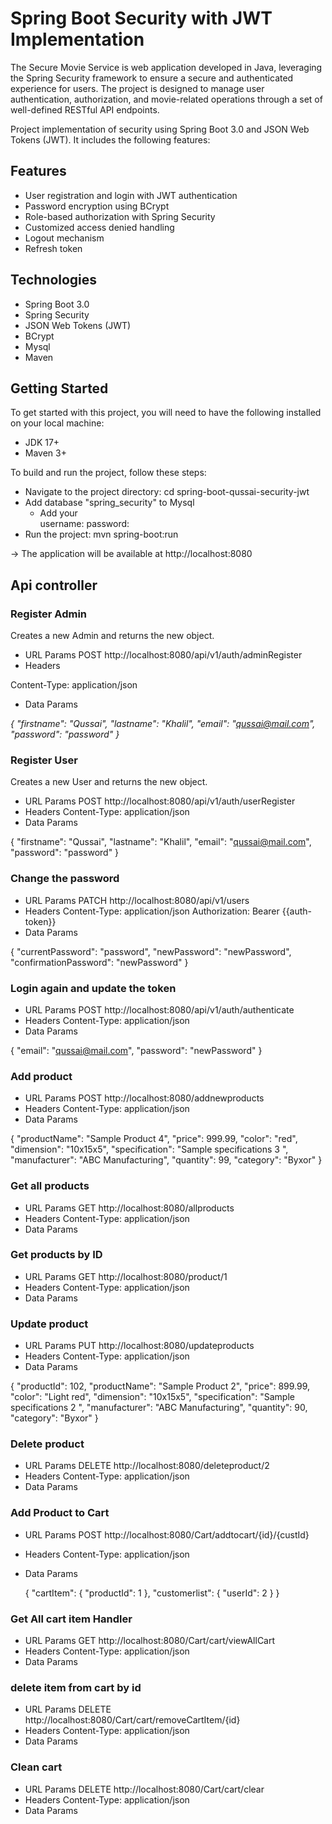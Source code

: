 # Spring Boot Security with JWT Implementation
The Secure Movie Service is  web application developed in Java, leveraging the Spring Security framework to ensure a secure and authenticated experience for users. 
The project is designed to manage user authentication, authorization, and movie-related operations through a set of well-defined RESTful API endpoints.

Project implementation of security using Spring Boot 3.0 and JSON Web Tokens (JWT). It includes the following features:

## Features
* User registration and login with JWT authentication
* Password encryption using BCrypt
* Role-based authorization with Spring Security
* Customized access denied handling
* Logout mechanism
* Refresh token

## Technologies
* Spring Boot 3.0
* Spring Security
* JSON Web Tokens (JWT)
* BCrypt
* Mysql
* Maven
 
## Getting Started
To get started with this project, you will need to have the following installed on your local machine:

* JDK 17+
* Maven 3+


To build and run the project, follow these steps:

* Navigate to the project directory: cd spring-boot-qussai-security-jwt
* Add database "spring_security" to Mysql 
  * Add your     
                 username: 
                 password: 
* Run the project: mvn spring-boot:run 

-> The application will be available at http://localhost:8080

## Api controller

### Register Admin
Creates a new Admin and returns the new object.
* URL Params
POST http://localhost:8080/api/v1/auth/adminRegister
* Headers

Content-Type: application/json
* Data Params

_{
"firstname": "Qussai",
"lastname": "Khalil",
"email":  "qussai@mail.com",
"password": "password"
}_

### Register User
Creates a new User and returns the new object.
* URL Params
POST http://localhost:8080/api/v1/auth/userRegister
* Headers
Content-Type: application/json
* Data Params

{
"firstname": "Qussai",
"lastname": "Khalil",
"email":  "qussai@mail.com",
"password": "password"
}

### Change the password
* URL Params
PATCH http://localhost:8080/api/v1/users
* Headers
Content-Type: application/json
Authorization: Bearer {{auth-token}}
* Data Params

{
"currentPassword": "password",
"newPassword": "newPassword",
"confirmationPassword":  "newPassword"
}

### Login again and update the token
* URL Params
POST http://localhost:8080/api/v1/auth/authenticate
* Headers
Content-Type: application/json
* Data Params

{
"email":  "qussai@mail.com",
"password": "newPassword"
}

### Add product
* URL Params
  POST http://localhost:8080/addnewproducts
* Headers
  Content-Type: application/json
* Data Params

{
"productName": "Sample Product 4",
"price": 999.99,
"color": "red",
"dimension": "10x15x5",
"specification": "Sample specifications 3 ",
"manufacturer": "ABC Manufacturing",
"quantity": 99,
"category": "Byxor"
}

### Get all products
* URL Params
  GET http://localhost:8080/allproducts
* Headers
  Content-Type: application/json
* Data Params

### Get products by ID
* URL Params
  GET http://localhost:8080/product/1
* Headers
  Content-Type: application/json
* Data Params

### Update  product
* URL Params
  PUT http://localhost:8080/updateproducts
* Headers
  Content-Type: application/json
* Data Params

{
"productId": 102,
"productName": "Sample Product 2",
"price": 899.99,
"color": "Light red",
"dimension": "10x15x5",
"specification": "Sample specifications 2 ",
"manufacturer": "ABC Manufacturing",
"quantity": 90,
"category": "Byxor"
}

### Delete  product
* URL Params
  DELETE http://localhost:8080/deleteproduct/2
* Headers
  Content-Type: application/json
* Data Params


### Add Product to Cart
* URL Params
  POST http://localhost:8080/Cart/addtocart/{id}/{custId}
* Headers
  Content-Type: application/json
* Data Params

  {
  "cartItem": {
  "productId": 1
  },
  "customerlist": {
  "userId": 2
  }
  }

### Get All cart item Handler
* URL Params
  GET http://localhost:8080/Cart/cart/viewAllCart
* Headers
  Content-Type: application/json
* Data Params

### delete item from cart by id
* URL Params
  DELETE http://localhost:8080/Cart/cart/removeCartItem/{id}
* Headers
  Content-Type: application/json
* Data Params 


### Clean cart
* URL Params
  DELETE http://localhost:8080/Cart/cart/clear
* Headers
  Content-Type: application/json
* Data Params




